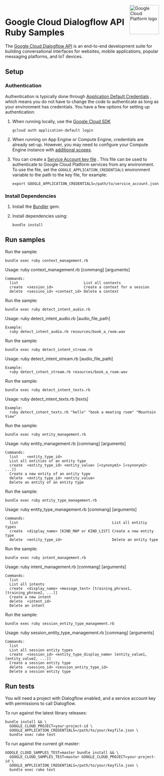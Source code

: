 <img src="https://avatars2.githubusercontent.com/u/2810941?v=3&s=96" alt="Google Cloud Platform logo" title="Google Cloud Platform" align="right" height="96" width="96"/>

# Google Cloud Dialogflow API Ruby Samples

The [Google Cloud Dialogflow API](https://cloud.google.com/dialogflow/) is an end-to-end development suite for building conversational interfaces for websites, mobile applications, popular messaging platforms, and IoT devices.

## Setup

### Authentication

Authentication is typically done through [Application Default Credentials](https://cloud.google.com/docs/authentication#getting_credentials_for_server-centric_flow)
, which means you do not have to change the code to authenticate as long as your
environment has credentials. You have a few options for setting up
authentication:

1. When running locally, use the [Google Cloud SDK](https://cloud.google.com/sdk/)

    `gcloud auth application-default login`

1. When running on App Engine or Compute Engine, credentials are already set-up.
However, you may need to configure your Compute Engine instance with
[additional scopes](https://cloud.google.com/compute/docs/authentication#using).

1. You can create a [Service Account key file](https://cloud.google.com/docs/authentication#service_accounts)
. This file can be used to authenticate to Google Cloud Platform services from
any environment. To use the file, set the `GOOGLE_APPLICATION_CREDENTIALS`
environment variable to the path to the key file, for example:

    `export GOOGLE_APPLICATION_CREDENTIALS=/path/to/service_account.json`

### Install Dependencies

1. Install the [Bundler](http://bundler.io/) gem.

1. Install dependencies using:

    `bundle install`

## Run samples

Run the sample:

    bundle exec ruby context_management.rb

Usage: ruby context_management.rb [commang] [arguments]

    Commands:
      list                              List all contexts
      create  <session_id>              Create a context for a session
      delete  <sessino_id> <context_id> Delete a context

Run the sample:

    bundle exec ruby detect_intent_audio.rb

Usage: ruby detect_intent_audio.rb [audio_file_path]

    Example:
      ruby detect_intent_audio.rb resources/book_a_room.wav

Run the sample:

    bundle exec ruby detect_intent_stream.rb

Usage: ruby detect_intent_stream.rb [audio_file_path]

    Example:
      ruby detect_intent_stream.rb resources/book_a_room.wav

Run the sample:

    bundle exec ruby detect_intent_texts.rb

Usage: ruby detect_intent_texts.rb [texts]

    Example:
      ruby detect_intent_texts.rb "hello" "book a meeting room" "Mountain View"

Run the sample:

    bundle exec ruby entity_management.rb

Usage: ruby entity_management.rb [commang] [arguments]

    Commands:
      list    <entity_type_id>
      List all entities of an entity type
      create  <entity_type_id> <entity_value> [<synonym1> [<synonym2> ...]]
      Create a new entity of an entity type
      delete  <entity_type_id> <entity_value>
      Delete an entity of an entity type

Run the sample:

    bundle exec ruby entity_type_management.rb

Usage: ruby entity_type_management.rb [commang] [arguments]

    Commands:
      list                                           List all entitiy types
      create  <display_name> [KIND_MAP or KIND_LIST] Create a new entity type
      delete  <entity_type_id>                       Delete an entity type

Run the sample:

    bundle exec ruby intent_management.rb

Usage: ruby intent_management.rb [commang] [arguments]

    Commands:
      list
      List all intents
      create  <display_name> <message_text> [training_phrase1, [training_phrase2, ...]]
      Create a new intent
      delete  <intent_id>
      Delete an intent

Run the sample:

    bundle exec ruby session_entity_type_management.rb

Usage: ruby session_entity_type_management.rb [commang] [arguments]

    Commands:
      list
      List all session entity types
      create  <session_id> <entity_type_display_name> [entity_value1, [entity_value2, ...]]
      Create a session entity type
      delete  <sessino_id> <session_entity_type_id>
      Delete a session entity type

## Run tests

You will need a project with Dialogflow enabled, and a service account key with
permissions to call Dialogflow.

To run against the latest library releases:

    bundle install && \
      GOOGLE_CLOUD_PROJECT=your-project-id \
      GOOGLE_APPLICATION_CREDENTIALS=/path/to/your/keyfile.json \
      bundle exec rake test

To run against the current git master:

    GOOGLE_CLOUD_SAMPLES_TEST=master bundle install && \
      GOOGLE_CLOUD_SAMPLES_TEST=master GOOGLE_CLOUD_PROJECT=your-project-id \
      GOOGLE_APPLICATION_CREDENTIALS=/path/to/your/keyfile.json \
      bundle exec rake test
